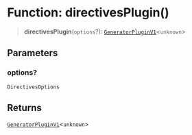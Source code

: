 # Function: directivesPlugin()

> **directivesPlugin**(`options`?): [`GeneratorPluginV1`](../../generator/interfaces/GeneratorPluginV1.md)\<`unknown`\>

## Parameters

### options?

`DirectivesOptions`

## Returns

[`GeneratorPluginV1`](../../generator/interfaces/GeneratorPluginV1.md)\<`unknown`\>
